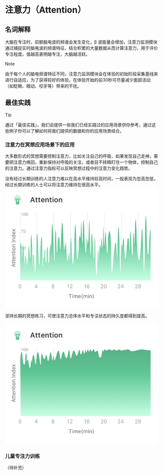 # 注意力（Attention）

## 名词解释
大脑在专注时，前额脑电波的频谱会发生变化，β 波能量会增加，注意力监测模块通过捕捉实时脑电波的频谱特征，结合积累的大量数据从而计算注意力，用于评价专注程度。值越高表明越专注，大脑越活跃。

> [!NOTE]
> 由于每个人的脑电频谱特征不同，注意力监测模块会在体验的初始阶段采集基线来进行自适应，为了获得较好的体验，在体验开始的前30秒可尽量减少面部活动（如眨眼、眼动、咬牙等）带来的干扰。

## 最佳实践
> [!TIP]
> 通过「最佳实践」，我们会提供一些我们已经实践过的应用场景供你参考，通过这些例子你可以了解如何将我们提供的数据和你的应用场景结合。

### 注意力在冥想应用场景下的应用
大多数形式的冥想需要控制注意力，比如关注自己的呼吸，如果发现自己走神，需要把注意力唤回，重新保持对呼吸的关注，或者目不转睛盯住一个物体，控制自己的注意力。通过注意力指标可以反映冥想过程中的注意力变化趋势。

没有经过长期训练的人注意力难以在高水平维持较高时间，一般表现为忽高忽低，经过长期训练的人士可以将注意力维持在很高水平。
![未经过长期训练的冥想注意力变化（中等水平，时高时低）](media/%E6%9C%AA%E7%BB%8F%E8%BF%87%E9%95%BF%E6%9C%9F%E8%AE%AD%E7%BB%83%E7%9A%84%E5%86%A5%E6%83%B3%E6%B3%A8%E6%84%8F%E5%8A%9B%E5%8F%98%E5%8C%96%EF%BC%88%E4%B8%AD%E7%AD%89%E6%B0%B4%E5%B9%B3%EF%BC%8C%E6%97%B6%E9%AB%98%E6%97%B6%E4%BD%8E%EF%BC%89.png)




坚持长期的冥想练习，可使注意力总体水平和专注状态的持久度都得到提高。


![经过长期专注训练的冥想注意力变化（持续上升且维持高水平）](media/%E7%BB%8F%E8%BF%87%E9%95%BF%E6%9C%9F%E4%B8%93%E6%B3%A8%E8%AE%AD%E7%BB%83%E7%9A%84%E5%86%A5%E6%83%B3%E6%B3%A8%E6%84%8F%E5%8A%9B%E5%8F%98%E5%8C%96%EF%BC%88%E6%8C%81%E7%BB%AD%E4%B8%8A%E5%8D%87%E4%B8%94%E7%BB%B4%E6%8C%81%E9%AB%98%E6%B0%B4%E5%B9%B3%EF%BC%89.png)


### 儿童专注力训练
（待补充）
